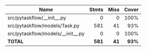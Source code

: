 | Name                                  |    Stmts |     Miss |   Cover |
|-------------------------------------- | -------: | -------: | ------: |
| src/pytaskflow/\_\_init\_\_.py        |        0 |        0 |    100% |
| src/pytaskflow/models/Task.py         |      581 |       41 |     93% |
| src/pytaskflow/models/\_\_init\_\_.py |        0 |        0 |    100% |
|                             **TOTAL** |  **581** |   **41** | **93%** |
